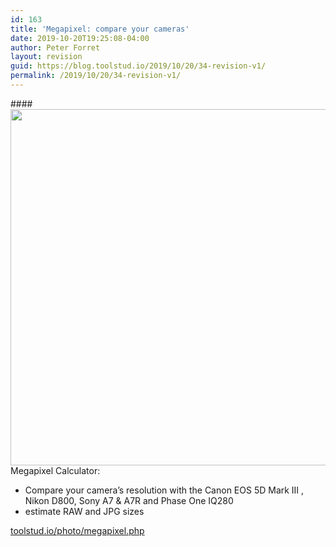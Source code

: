 ```yaml
---
id: 163
title: 'Megapixel: compare your cameras'
date: 2019-10-20T19:25:08-04:00
author: Peter Forret
layout: revision
guid: https://blog.toolstud.io/2019/10/20/34-revision-v1/
permalink: /2019/10/20/34-revision-v1/
---
```

####<img loading="lazy" class="alignnone wp-image-35 size-full" src="http://blog.toolstud.io/wp-content/uploads/2017/05/tumblr_oqib75fjSo1un8l7mo1_1280.png" alt="" width="745" height="570" srcset="https://blog.toolstud.io/wp-content/uploads/2017/05/tumblr_oqib75fjSo1un8l7mo1_1280.png 745w, https://blog.toolstud.io/wp-content/uploads/2017/05/tumblr_oqib75fjSo1un8l7mo1_1280-300x230.png 300w" sizes="(max-width: 745px) 100vw, 745px" /> Megapixel Calculator:

  * Compare your camera’s resolution with the Canon EOS 5D Mark III , Nikon D800, Sony A7 & A7R and Phase One IQ280
  * estimate RAW and JPG sizes

[toolstud.io/photo/megapixel.php](https://toolstud.io/photo/megapixel.php?width=5760&height=3840&compare=photo&calculate=compressed#calculate)